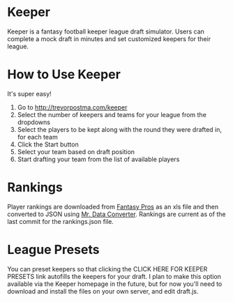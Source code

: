 Keeper
======

Keeper is a fantasy football keeper league draft simulator. Users can complete a mock draft in minutes and set customized keepers for their league.

How to Use Keeper
=================

It's super easy! 

1. Go to http://trevorpostma.com/keeper
2. Select the number of keepers and teams for your league from the dropdowns
3. Select the players to be kept along with the round they were drafted in, for each team
4. Click the Start button
5. Select your team based on draft position
6. Start drafting your team from the list of available players

Rankings
========

Player rankings are downloaded from [Fantasy Pros](http://www.fantasypros.com/nfl/rankings/consensus-cheatsheets.php) as an xls file and then converted to JSON using [Mr. Data Converter](http://shancarter.github.io/mr-data-converter/). Rankings are current as of the last commit for the rankings.json file.

League Presets
==============

You can preset keepers so that clicking the CLICK HERE FOR KEEPER PRESETS link autofills the keepers for your draft. I plan to make this option available via the Keeper homepage in the future, but for now you'll need to download and install the files on your own server, and edit draft.js.

